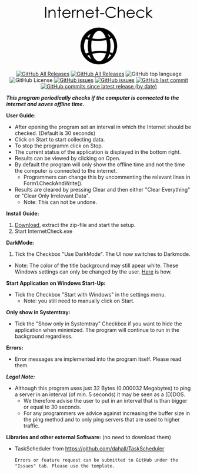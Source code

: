 <div class="Head">
<p>  
     <h1 align="center"> <img src="https://github.com/Rllyyy/Internet-Check/blob/master/Internet%20Check/icons/Internet-Check-Logo.png" height="35" alt="LogoText"> </h1>
</p>
<p align="center">
  <img src="https://raw.githubusercontent.com/Rllyyy/Internet-Check/master/Internet%20Check/icons/InternetSymbolPNG.png" height="100">
</p>
</div>
<div class="Badges">
  <p align="center">
      <a href="https://github.com/Rllyyy/Internet-Check/releases">
          <img src="https://img.shields.io/github/downloads/Rllyyy/Internet-Check/total?color=%232C974B&label=Downloads&style=flat-square" alt="GitHub All Releases"></a>
      <a href="https://github.com/Rllyyy/Internet-Check/releases">
          <img src="https://img.shields.io/github/v/release/rllyyy/Internet-Check?color=%232C974B&label=Release&style=flat-square" alt="GitHub All Releases"></a>
      <img src="https://img.shields.io/github/languages/top/Rllyyy/Internet-Check?color=%232C974B&style=flat-square" alt="GitHub top language"></a>
      <img src="https://img.shields.io/github/license/rllyyy/Internet-Check?color=%232C974B&label=License&style=flat-square" alt="GitHub License"></a>
      <a href="https://github.com/Rllyyy/Internet-Check/issues">
          <img src="https://img.shields.io/github/issues-raw/rllyyy/Internet-Check?label=Open%20Issues%2FFeature%20Requests&style=flat-square" alt="GitHub issues"></a>
      <a href="https://github.com/Rllyyy/Internet-Check/issues?q=is%3Aissue+is%3Aclosed">
          <img src="https://img.shields.io/github/issues-closed-raw/Rllyyy/Internet-Check?color=%232C974B&label=Closed%20Issues%2FImplemented%20Features&style=flat-square"                 alt="GitHub issues"></a>   
      <a href="https://github.com/Rllyyy/Internet-Check/commits/master">
          <img alt="GitHub last commit" src="https://img.shields.io/github/last-commit/rllyyy/Internet-Check?color=%232C974B&label=Last%20Commit&style=flat-square"></a>
      <a href="https://github.com/Rllyyy/Internet-Check/commits/master">
          <img alt="GitHub commits since latest release (by date)" src="https://img.shields.io/github/commits-since/rllyyy/internet-check/latest?color=%232C974B&label=Commits%20Since%20Last%20Release&style=flat-square"></a>
   </p>
</div>

___This program periodically checks if the computer is connected to the internet and saves offline time.___

**User Guide:**
- After opening the program set an interval in which the Internet should be checked. (Default is 30 seconds)
- Click on Start to start collecting data.
- To stop the programm click on Stop.
- The current status of the application is displayed in the bottom right.
- Results can be viewed by clicking on Open.
- By default the program will only show the offline time and not the time the computer is connected to the internet. 
     - Programmers can change this by uncommenting the relevant lines in Form1.CheckAndWrite().
- Results are cleared by pressing Clear and then either "Clear Everything" or "Clear Only Irrelevant Data". 
     - Note: This can not be undone.

**Install Guide:**
1. [Download](https://github.com/Rllyyy/Internet-Check/releases/download/v1.5/Internet.Check.-.v1.5.zip), extract the zip-file and start the setup.
2. Start InternetCheck.exe

**DarkMode:**
1. Tick the Checkbox "Use DarkMode". The UI now switches to Darkmode.
  - Note: The color of the title background may still apear white. These Windows settings can only be changed by the user. [Here](https://www.hellotech.com/guide/for/how-to-enable-dark-mode-in-windows-10) is how.

**Start Application on Windows Start-Up:**
- Tick the Checkbox "Start with Windows" in the settings menu.
  - Note: you still need to manually click on Start.
  
**Only show in Systemtray:**
- Tick the "Show only in Systemtray" Checkbox if you want to hide the application when minimized. The program will continue to run in the background regardless.

**Errors:**
- Error messages are implemented into the program itself. Please read them.
    
___Legal Note:___
- Although this program uses just 32 Bytes (0.000032 Megabytes) to ping a server in an interval (of min. 5 seconds) it may be seen as a (D)DOS. 
     - We therefore advise the user to put in an interval that is than bigger or equal to 30 seconds.
     - For any programmers we advice against increasing the buffer size in the ping method and to only ping servers that are used to higher traffic.

**Libraries and other external Software:** (no need to download them)
- TaskScheduler from https://github.com/dahall/TaskScheduler



      Errors or feature request can be submitted to GitHub under the "Issues" tab. Please use the template.
